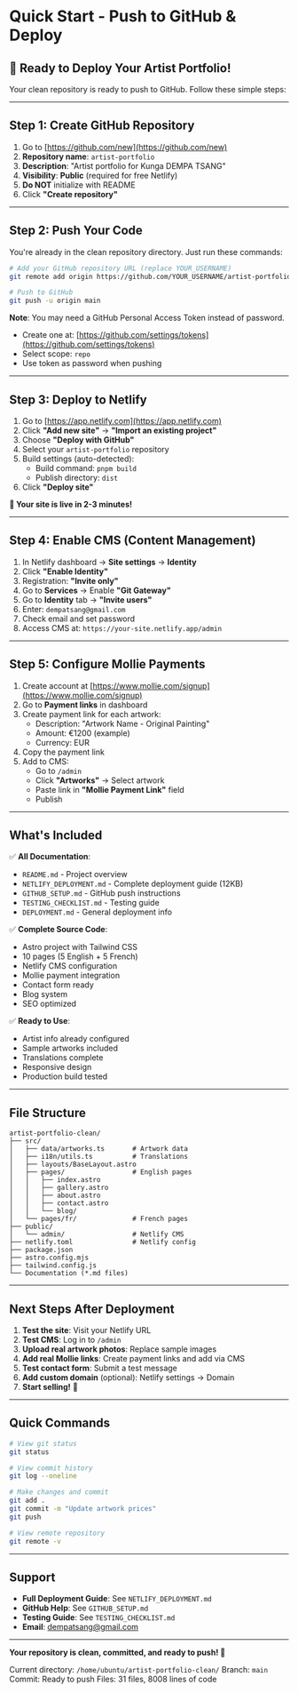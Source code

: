 # Quick Start - Push to GitHub & Deploy

## 🚀 Ready to Deploy Your Artist Portfolio!

Your clean repository is ready to push to GitHub. Follow these simple steps:

---

## Step 1: Create GitHub Repository

1. Go to [https://github.com/new](https://github.com/new)
2. **Repository name**: `artist-portfolio`
3. **Description**: "Artist portfolio for Kunga DEMPA TSANG"
4. **Visibility**: **Public** (required for free Netlify)
5. **Do NOT** initialize with README
6. Click **"Create repository"**

---

## Step 2: Push Your Code

You're already in the clean repository directory. Just run these commands:

```bash
# Add your GitHub repository URL (replace YOUR_USERNAME)
git remote add origin https://github.com/YOUR_USERNAME/artist-portfolio.git

# Push to GitHub
git push -u origin main
```

**Note**: You may need a GitHub Personal Access Token instead of password.
- Create one at: [https://github.com/settings/tokens](https://github.com/settings/tokens)
- Select scope: `repo`
- Use token as password when pushing

---

## Step 3: Deploy to Netlify

1. Go to [https://app.netlify.com](https://app.netlify.com)
2. Click **"Add new site"** → **"Import an existing project"**
3. Choose **"Deploy with GitHub"**
4. Select your `artist-portfolio` repository
5. Build settings (auto-detected):
   - Build command: `pnpm build`
   - Publish directory: `dist`
6. Click **"Deploy site"**

**🎉 Your site is live in 2-3 minutes!**

---

## Step 4: Enable CMS (Content Management)

1. In Netlify dashboard → **Site settings** → **Identity**
2. Click **"Enable Identity"**
3. Registration: **"Invite only"**
4. Go to **Services** → Enable **"Git Gateway"**
5. Go to **Identity** tab → **"Invite users"**
6. Enter: `dempatsang@gmail.com`
7. Check email and set password
8. Access CMS at: `https://your-site.netlify.app/admin`

---

## Step 5: Configure Mollie Payments

1. Create account at [https://www.mollie.com/signup](https://www.mollie.com/signup)
2. Go to **Payment links** in dashboard
3. Create payment link for each artwork:
   - Description: "Artwork Name - Original Painting"
   - Amount: €1200 (example)
   - Currency: EUR
4. Copy the payment link
5. Add to CMS:
   - Go to `/admin`
   - Click **"Artworks"** → Select artwork
   - Paste link in **"Mollie Payment Link"** field
   - Publish

---

## What's Included

✅ **All Documentation**:
- `README.md` - Project overview
- `NETLIFY_DEPLOYMENT.md` - Complete deployment guide (12KB)
- `GITHUB_SETUP.md` - GitHub push instructions
- `TESTING_CHECKLIST.md` - Testing guide
- `DEPLOYMENT.md` - General deployment info

✅ **Complete Source Code**:
- Astro project with Tailwind CSS
- 10 pages (5 English + 5 French)
- Netlify CMS configuration
- Mollie payment integration
- Contact form ready
- Blog system
- SEO optimized

✅ **Ready to Use**:
- Artist info already configured
- Sample artworks included
- Translations complete
- Responsive design
- Production build tested

---

## File Structure

```
artist-portfolio-clean/
├── src/
│   ├── data/artworks.ts       # Artwork data
│   ├── i18n/utils.ts          # Translations
│   ├── layouts/BaseLayout.astro
│   ├── pages/                 # English pages
│   │   ├── index.astro
│   │   ├── gallery.astro
│   │   ├── about.astro
│   │   ├── contact.astro
│   │   └── blog/
│   └── pages/fr/              # French pages
├── public/
│   └── admin/                 # Netlify CMS
├── netlify.toml               # Netlify config
├── package.json
├── astro.config.mjs
├── tailwind.config.js
└── Documentation (*.md files)
```

---

## Next Steps After Deployment

1. **Test the site**: Visit your Netlify URL
2. **Test CMS**: Log in to `/admin`
3. **Upload real artwork photos**: Replace sample images
4. **Add real Mollie links**: Create payment links and add via CMS
5. **Test contact form**: Submit a test message
6. **Add custom domain** (optional): Netlify settings → Domain
7. **Start selling!** 🎨

---

## Quick Commands

```bash
# View git status
git status

# View commit history
git log --oneline

# Make changes and commit
git add .
git commit -m "Update artwork prices"
git push

# View remote repository
git remote -v
```

---

## Support

- **Full Deployment Guide**: See `NETLIFY_DEPLOYMENT.md`
- **GitHub Help**: See `GITHUB_SETUP.md`
- **Testing Guide**: See `TESTING_CHECKLIST.md`
- **Email**: dempatsang@gmail.com

---

**Your repository is clean, committed, and ready to push! 🚀**

Current directory: `/home/ubuntu/artist-portfolio-clean/`
Branch: `main`
Commit: Ready to push
Files: 31 files, 8008 lines of code

